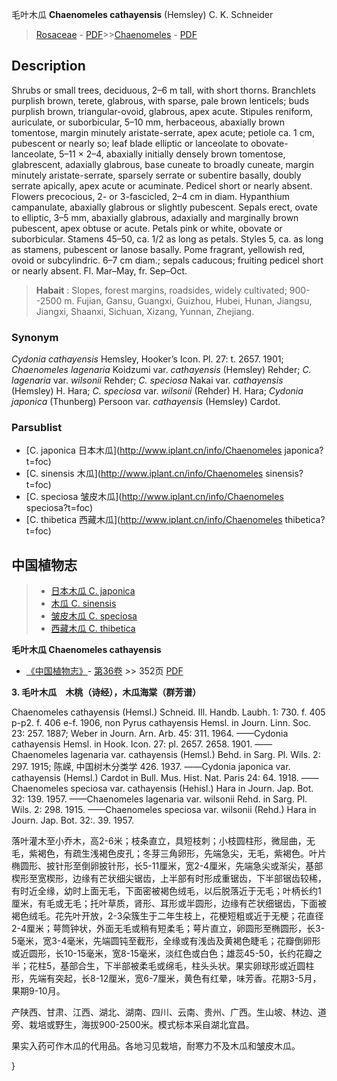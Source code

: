毛叶木瓜 **Chaenomeles cathayensis** (Hemsley) C. K. Schneider

> [Rosaceae](http://www.iplant.cn/info/Rosaceae?t=foc) - [PDF](http://www.iplant.cn/foc/pdf/Rosaceae.pdf)>>[Chaenomeles](http://www.iplant.cn/info/Chaenomeles?t=foc) - [PDF](http://www.iplant.cn/foc/pdf/Chaenomeles.pdf)

## Description

Shrubs or small trees, deciduous, 2–6 m tall, with short thorns. Branchlets purplish brown, terete, glabrous, with sparse, pale brown lenticels; buds purplish brown, triangular-ovoid, glabrous, apex acute. Stipules reniform, auriculate, or suborbicular, 5–10 mm, herbaceous, abaxially brown tomentose, margin minutely aristate-serrate, apex acute; petiole ca. 1 cm, pubescent or nearly so; leaf blade elliptic or lanceolate to obovate-lanceolate, 5–11 × 2–4, abaxially initially densely brown tomentose, glabrescent, adaxially glabrous, base cuneate to broadly cuneate, margin minutely aristate-serrate, sparsely serrate or subentire basally, doubly serrate apically, apex acute or acuminate. Pedicel short or nearly absent. Flowers precocious, 2- or 3-fascicled, 2–4 cm in diam. Hypanthium campanulate, abaxially glabrous or slightly pubescent. Sepals erect, ovate to elliptic, 3–5 mm, abaxially glabrous, adaxially and marginally brown pubescent, apex obtuse or acute. Petals pink or white, obovate or suborbicular. Stamens 45–50, ca. 1/2 as long as petals. Styles 5, ca. as long as stamens, pubescent or lanose basally. Pome fragrant, yellowish red, ovoid or subcylindric. 6–7 cm diam.; sepals caducous; fruiting pedicel short or nearly absent. Fl. Mar–May, fr. Sep–Oct.


> **Habait** : 
> Slopes, forest margins, roadsides, widely cultivated; 900--2500 m. Fujian, Gansu, Guangxi, Guizhou, Hubei, Hunan, Jiangsu, Jiangxi, Shaanxi, Sichuan, Xizang, Yunnan, Zhejiang.

### Synonym
*Cydonia cathayensis* Hemsley, Hooker’s Icon. Pl. 27: t. 2657. 1901; *Chaenomeles lagenaria* Koidzumi var. *cathayensis* (Hemsley) Rehder; *C. lagenaria* var. *wilsonii* Rehder; *C. speciosa* Nakai var. *cathayensis* (Hemsley) H. Hara; *C. speciosa* var. *wilsonii* (Rehder) H. Hara; *Cydonia japonica* (Thunberg) Persoon var. *cathayensis* (Hemsley) Cardot.

### Parsublist

* [C.  japonica  日本木瓜](http://www.iplant.cn/info/Chaenomeles japonica?t=foc)
* [C.  sinensis  木瓜](http://www.iplant.cn/info/Chaenomeles sinensis?t=foc)
* [C.  speciosa  皱皮木瓜](http://www.iplant.cn/info/Chaenomeles speciosa?t=foc)
* [C.  thibetica  西藏木瓜](http://www.iplant.cn/info/Chaenomeles thibetica?t=foc)


## 中国植物志

> * [日本木瓜  C.  japonica](Chaenomeles-japonica-日本木瓜.md)
> * [木瓜  C.  sinensis](Chaenomeles-sinensis-木瓜.md)
> * [皱皮木瓜  C.  speciosa](Chaenomeles-speciosa-皱皮木瓜.md)
> * [西藏木瓜  C.  thibetica](Chaenomeles-thibetica-西藏木瓜.md)


**毛叶木瓜 Chaenomeles cathayensis**

* [《中国植物志》](http://www.iplant.cn/frps)- [第36卷](http://www.iplant.cn/frps/vol/36) >> 352页 [PDF](http://www.iplant.cn/frps/pdf/36/352.PDF)


**3. 毛叶木瓜　木桃（诗经），木瓜海棠（群芳谱）**

Chaenomeles cathayensis (Hemsl.) Schneid. Ill. Handb. Laubh. 1: 730. f. 405 p-p2. f. 406 e-f. 1906, non Pyrus cathayensis Hemsl. in Journ. Linn. Soc. 23: 257. 1887; Weber in Journ. Arn. Arb. 45: 311. 1964. ——Cydonia cathayensis Hemsl. in Hook. Icon. 27: pl. 2657. 2658. 1901. ——Chaenomeles lagenaria var. cathayensis (Hemsl.) Behd. in Sarg. Pl. Wils. 2: 297. 1915; 陈嵘, 中国树木分类学 426. 1937. ——Cydonia japonica var. cathayensis (Hemsl.) Cardot in Bull. Mus. Hist. Nat. Paris 24: 64. 1918. ——Chaenomeles speciosa var. cathayensis (Hehisl.) Hara in Journ. Jap. Bot. 32: 139. 1957. ——Chaenomeles lagenaria var. wilsonii Rehd. in Sarg. Pl. Wils. 2: 298. 1915. ——Chaenomeles speciosa var. wilsonii (Rehd.) Hara in Journ. Jap. Bot. 32:. 39. 1957.

落叶灌木至小乔木，高2-6米；枝条直立，具短枝刺；小枝圆柱形，微屈曲，无毛，紫褐色，有疏生浅褐色皮孔；冬芽三角卵形，先端急尖，无毛，紫褐色。叶片椭圆形、披针形至倒卵披针形，长5-11厘米，宽2-4厘米，先端急尖或渐尖，基部楔形至宽楔形，边缘有芒状细尖锯齿，上半部有时形成重锯齿，下半部锯齿较稀，有时近全缘，幼时上面无毛，下面密被褐色绒毛，以后脱落近于无毛；叶柄长约1厘米，有毛或无毛；托叶草质，肾形、耳形或半圆形，边缘有芒状细锯齿，下面被褐色绒毛。花先叶开放，2-3朵簇生于二年生枝上，花梗短粗或近于无梗；花直径2-4厘米；萼筒钟状，外面无毛或稍有短柔毛；萼片直立，卵圆形至椭圆形，长3-5毫米，宽3-4毫米，先端圆钝至截形，全缘或有浅齿及黄褐色睫毛；花瓣倒卵形或近圆形，长10-15毫米，宽8-15毫米，淡红色或白色；雄蕊45-50，长约花瓣之半；花柱5，基部合生，下半部被柔毛或绵毛，柱头头状。果实卵球形或近圆柱形，先端有突起，长8-12厘米，宽6-7厘米，黄色有红晕，味芳香。花期3-5月，果期9-10月。

产陕西、甘肃、江西、湖北、湖南、四川、云南、贵州、广西。生山坡、林边、道旁、栽培或野生，海拔900-2500米。模式标本采自湖北宜昌。

果实入药可作木瓜的代用品。各地习见栽培，耐寒力不及木瓜和皱皮木瓜。

}